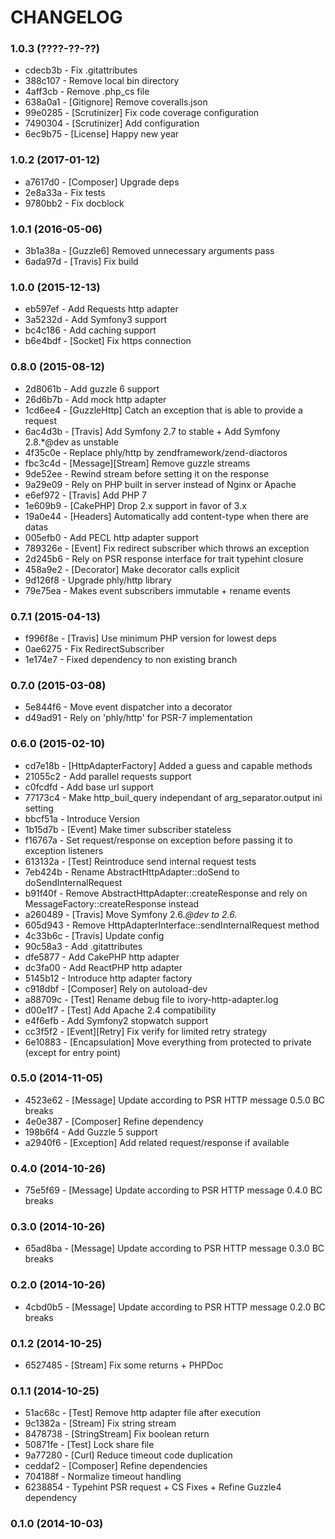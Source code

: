# CHANGELOG

### 1.0.3 (????-??-??)

 * cdecb3b - Fix .gitattributes
 * 388c107 - Remove local bin directory
 * 4aff3cb - Remove .php_cs file
 * 638a0a1 - [Gitignore] Remove coveralls.json
 * 99e0285 - [Scrutinizer] Fix code coverage configuration
 * 7490304 - [Scrutinizer] Add configuration
 * 6ec9b75 - [License] Happy new year

### 1.0.2 (2017-01-12)

 * a7617d0 - [Composer] Upgrade deps
 * 2e8a33a - Fix tests
 * 9780bb2 - Fix docblock
 
### 1.0.1 (2016-05-06)

 * 3b1a38a - [Guzzle6] Removed unnecessary arguments pass
 * 6ada97d - [Travis] Fix build

### 1.0.0 (2015-12-13)

 * eb597ef - Add Requests http adapter
 * 3a5232d - Add Symfony3 support
 * bc4c186 - Add caching support
 * b6e4bdf - [Socket] Fix https connection

### 0.8.0 (2015-08-12)

 * 2d8061b - Add guzzle 6 support
 * 26d6b7b - Add mock http adapter
 * 1cd6ee4 - [GuzzleHttp] Catch an exception that is able to provide a request
 * 6ac4d3b - [Travis] Add Symfony 2.7 to stable + Add Symfony 2.8.*@dev as unstable
 * 4f35c0e - Replace phly/http by zendframework/zend-diactoros
 * fbc3c4d - [Message][Stream] Remove guzzle streams
 * 9de52ee - Rewind stream before setting it on the response
 * 9a29e09 - Rely on PHP built in server instead of Nginx or Apache
 * e6ef972 - [Travis] Add PHP 7
 * 1e609b9 - [CakePHP] Drop 2.x support in favor of 3.x
 * 19a0e44 - [Headers] Automatically add content-type when there are datas
 * 005efb0 - Add PECL http adapter support
 * 789326e - [Event] Fix redirect subscriber which throws an exception
 * 2d245b6 - Rely on PSR response interface for trait typehint closure
 * 458a9e2 - [Decorator] Make decorator calls explicit
 * 9d126f8 - Upgrade phly/http library
 * 79e75ea - Makes event subscribers immutable + rename events 

### 0.7.1 (2015-04-13)

 * f996f8e - [Travis] Use minimum PHP version for lowest deps
 * 0ae6275 - Fix RedirectSubscriber
 * 1e174e7 - Fixed dependency to non existing branch
 
### 0.7.0 (2015-03-08)

 * 5e844f6 - Move event dispatcher into a decorator
 * d49ad91 - Rely on 'phly/http' for PSR-7 implementation

### 0.6.0 (2015-02-10)

 * cd7e18b - [HttpAdapterFactory] Added a guess and capable methods
 * 21055c2 - Add parallel requests support
 * c0fcdfd - Add base url support
 * 77173c4 - Make http_buil_query independant of arg_separator.output ini setting
 * bbcf51a - Introduce Version
 * 1b15d7b - [Event] Make timer subscriber stateless
 * f16767a - Set request/response on exception before passing it to exception listeners
 * 613132a - [Test] Reintroduce send internal request tests
 * 7eb424b - Rename AbstractHttpAdapter::doSend to doSendInternalRequest
 * b91f40f - Remove AbstractHttpAdapter::createResponse and rely on MessageFactory::createResponse instead
 * a260489 - [Travis] Move Symfony 2.6.*@dev to 2.6.*
 * 605d943 - Remove HttpAdapterInterface::sendInternalRequest method
 * 4c33b6c - [Travis] Update config
 * 90c58a3 - Add .gitattributes
 * dfe5877 - Add CakePHP http adapter
 * dc3fa00 - Add ReactPHP http adapter
 * 5145b12 - Introduce http adapter factory
 * c918dbf - [Composer] Rely on autoload-dev
 * a88709c - [Test] Rename debug file to ivory-http-adapter.log
 * d00e1f7 - [Test] Add Apache 2.4 compatibility
 * e4f6efb - Add Symfony2 stopwatch support
 * cc3f5f2 - [Event][Retry] Fix verify for limited retry strategy
 * 6e10883 - [Encapsulation] Move everything from protected to private (except for entry point)

### 0.5.0 (2014-11-05)

 * 4523e62 - [Message] Update according to PSR HTTP message 0.5.0 BC breaks
 * 4e0e387 - [Composer] Refine dependency
 * 198b6f4 - Add Guzzle 5 support
 * a2940f6 - [Exception] Add related request/response if available

### 0.4.0 (2014-10-26)

 * 75e5f69 - [Message] Update according to PSR HTTP message 0.4.0 BC breaks

### 0.3.0 (2014-10-26)

 * 65ad8ba - [Message] Update according to PSR HTTP message 0.3.0 BC breaks

### 0.2.0 (2014-10-26)

 * 4cbd0b5 - [Message] Update according to PSR HTTP message 0.2.0 BC breaks

### 0.1.2 (2014-10-25)

 * 6527485 - [Stream] Fix some returns + PHPDoc

### 0.1.1 (2014-10-25)

 * 51ac68c - [Test] Remove http adapter file after execution
 * 9c1382a - [Stream] Fix string stream
 * 8478738 - [StringStream] Fix boolean return
 * 50871fe - [Test] Lock share file
 * 9a77280 - [Curl] Reduce timeout code duplication
 * ceddaf2 - [Composer] Refine dependencies
 * 704188f - Normalize timeout handling
 * 6238854 - Typehint PSR request + CS Fixes + Refine Guzzle4 dependency

### 0.1.0 (2014-10-03)
